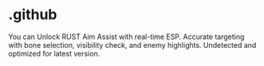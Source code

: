 # .github
You can Unlock RUST Aim Assist with real-time ESP. Accurate targeting with bone selection, visibility check, and enemy highlights. Undetected and optimized for latest version.
